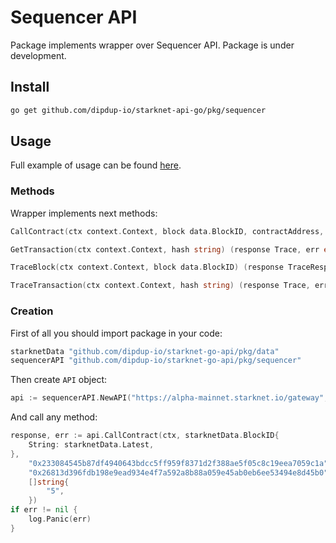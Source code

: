 # Sequencer API

Package implements wrapper over Sequencer API. Package is under development.

## Install

```bash
go get github.com/dipdup-io/starknet-api-go/pkg/sequencer
```

## Usage

Full example of usage can be found [here](/example/sequencer/main.go).


### Methods

Wrapper implements next methods:

```go
CallContract(ctx context.Context, block data.BlockID, contractAddress, entrypointSelector string, calldata []string) (response Response[[]string], err error)

GetTransaction(ctx context.Context, hash string) (response Trace, err error) 

TraceBlock(ctx context.Context, block data.BlockID) (response TraceResponse, err error)

TraceTransaction(ctx context.Context, hash string) (response Trace, err error)
```

### Creation

First of all you should import package in your code:

```go
starknetData "github.com/dipdup-io/starknet-go-api/pkg/data"
sequencerAPI "github.com/dipdup-io/starknet-go-api/pkg/sequencer"
```

Then create `API` object:

```go
api := sequencerAPI.NewAPI("https://alpha-mainnet.starknet.io/gateway", "https://alpha-mainnet.starknet.io/feeder_gateway")
```

And call any method:

```go
response, err := api.CallContract(ctx, starknetData.BlockID{
    String: starknetData.Latest,
},
    "0x233084545b87df4940643bdcc5ff959f8371d2f388ae5f05c8c19eea7059c1a",
    "0x26813d396fdb198e9ead934e4f7a592a8b88a059e45ab0eb6ee53494e8d45b0",
    []string{
        "5",
    })
if err != nil {
    log.Panic(err)
}
```
